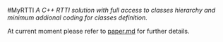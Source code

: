 #MyRTTI
*A C++ RTTI solution with full access to classes hierarchy and minimum
addional coding for classes definition.*

At current moment please refer to [paper.md](paper.md) for further details.
